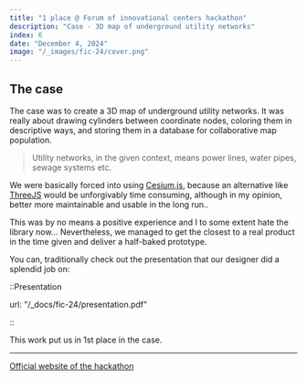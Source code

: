 ```yaml
---
title: "1 place @ Forum of innovational centers hackathon"
description: "Case - 3D map of underground utility networks"
index: 6
date: "December 4, 2024"
image: "/_images/fic-24/cover.png"
---
```


## The case

The case was to create a 3D map of underground utility networks. It was really about drawing cylinders between coordinate nodes, coloring them in descriptive ways, and storing them in a database for collaborative map population.

> Utility networks, in the given context, means power lines, water pipes, sewage systems etc.

We were basically forced into using [Cesium.js](https://cesium.com/), because an alternative like [ThreeJS](https://threejs.org) would be unforgivably time consuming, although in my opinion, better more maintainable and usable in the long run..

This was by no means a positive experience and I to some extent hate the library now... Nevertheless, we managed to get the closest to a real product in the time given and deliver a half-baked prototype.

You can, traditionally check out the presentation that our designer did a splendid job on:

::Presentation

url: "/\_docs/fic-24/presentation.pdf"

::

This work put us in 1st place in the case.

---

[Official website of the hackathon](https://xn--2024-94d5ep.xn--p1ai/hackathon)
